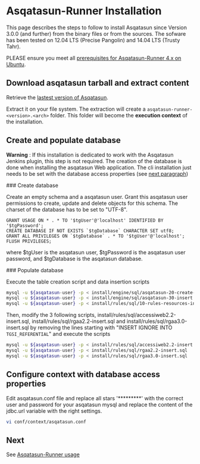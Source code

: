 # Asqatasun-Runner Installation

This page describes the steps to follow to install Asqatasun since Version 3.0.0 (and further) from the binary files or from the sources. The sofware has been tested on 12.04 LTS (Precise Pangolin) and 14.04 LTS (Trusty Tahr).

PLEASE ensure you meet all [prerequisites for Asqatasun-Runner 4.x on Ubuntu](prerequisites-runner.md).

## Download asqatasun tarball and extract content

Retrieve the [lastest version of Asqatasun](https://github.com/Asqatasun/Asqatasun/releases/latest). 

Extract it on your file system. The extraction will create a `asqatasun-runner-<version>.<arch>` folder. This folder will become the **execution context** of the installation.

## Create and populate database

**Warning** : If this installation is dedicated to work with the Asqatasun Jenkins plugin, this step is not required. The creation of the database is done when installing the asqatasun Web application. The cli installation just needs to be set with the database access properties (see [next paragraph](#configure-context-with-database-access-properties))

### Create database

Create an empty schema and a asqatasun user. Grant this asqatasun user permissions to create, update and delete objects for this schema. The charset of the database has to be set to "UTF-8".

```mysql
GRANT USAGE ON * . * TO '$tgUser'@'localhost' IDENTIFIED BY '$tgPassword';
CREATE DATABASE IF NOT EXISTS `$tgDatabase` CHARACTER SET utf8;
GRANT ALL PRIVILEGES ON `$tgDatabase` . * TO '$tgUser'@'localhost';
FLUSH PRIVILEGES;
```

where $tgUser is the asqatasun user, $tgPassword is the asqatasun user password, and $tgDatabase is the asqatasun database.

### Populate database

Execute the table creation script and data insertion scripts

```sh
mysql -u ${asqatasun-user} -p < install/engine/sql/asqatasun-20-create-tables.sql
mysql -u ${asqatasun-user} -p < install/engine/sql/asqatasun-30-insert.sql 
mysql -u ${asqatasun-user} -p < install/rules/sql/10-rules-resources-insert.sql
```

Then, modify the 3 following scripts, install/rules/sql/accessiweb2.2-insert.sql, install/rules/sql/rgaa2.2-insert.sql and install/rules/sql/rgaa3.0-insert.sql by removing the lines starting with "INSERT IGNORE INTO `TGSI_REFERENTIAL`" and execute the scripts

```sh
mysql -u ${asqatasun-user} -p < install/rules/sql/accessiweb2.2-insert.sql
mysql -u ${asqatasun-user} -p < install/rules/sql/rgaa2.2-insert.sql
mysql -u ${asqatasun-user} -p < install/rules/sql/rgaa3.0-insert.sql
```

## Configure context with database access properties

Edit asqatasun.conf file and replace all stars '\*\*\*\*\*\*\*\*\*' with the correct user and password for your asqatasun mysql and replace the content of the jdbc.url variable with the right settings.

```sh
vi conf/context/asqatasun.conf
```

## Next

See [Asqatasun-Runner usage](usage-runner.md)

